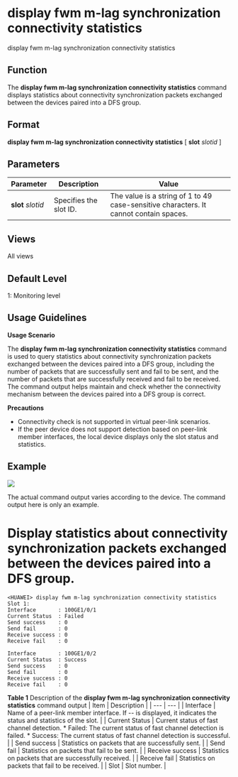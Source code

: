 display fwm m-lag synchronization connectivity statistics
=========================================================

display fwm m-lag synchronization connectivity statistics

Function
--------



The **display fwm m-lag synchronization connectivity statistics** command displays statistics about connectivity synchronization packets exchanged between the devices paired into a DFS group.




Format
------

**display fwm m-lag synchronization connectivity statistics** [ **slot** *slotid* ]


Parameters
----------

| Parameter | Description | Value |
| --- | --- | --- |
| **slot** *slotid* | Specifies the slot ID. | The value is a string of 1 to 49 case-sensitive characters. It cannot contain spaces. |



Views
-----

All views


Default Level
-------------

1: Monitoring level


Usage Guidelines
----------------

**Usage Scenario**

The **display fwm m-lag synchronization connectivity statistics** command is used to query statistics about connectivity synchronization packets exchanged between the devices paired into a DFS group, including the number of packets that are successfully sent and fail to be sent, and the number of packets that are successfully received and fail to be received. The command output helps maintain and check whether the connectivity mechanism between the devices paired into a DFS group is correct.

**Precautions**

* Connectivity check is not supported in virtual peer-link scenarios.
* If the peer device does not support detection based on peer-link member interfaces, the local device displays only the slot status and statistics.


Example
-------

![](../public_sys-resources/note_3.0-en-us.png) 

The actual command output varies according to the device. The command output here is only an example.


# Display statistics about connectivity synchronization packets exchanged between the devices paired into a DFS group.
```
<HUAWEI> display fwm m-lag synchronization connectivity statistics
Slot 1:
Interface       : 100GE1/0/1
Current Status  : Failed
Send success    : 0
Send fail       : 0
Receive success : 0
Receive fail    : 0

Interface       : 100GE1/0/2
Current Status  : Success
Send success    : 0
Send fail       : 0
Receive success : 0
Receive fail    : 0

```

**Table 1** Description of the **display fwm m-lag synchronization connectivity statistics** command output
| Item | Description |
| --- | --- |
| Interface | Name of a peer-link member interface.  If -- is displayed, it indicates the status and statistics of the slot. |
| Current Status | Current status of fast channel detection.   * Failed: The current status of fast channel detection is failed. * Success: The current status of fast channel detection is successful. |
| Send success | Statistics on packets that are successfully sent. |
| Send fail | Statistics on packets that fail to be sent. |
| Receive success | Statistics on packets that are successfully received. |
| Receive fail | Statistics on packets that fail to be received. |
| Slot | Slot number. |